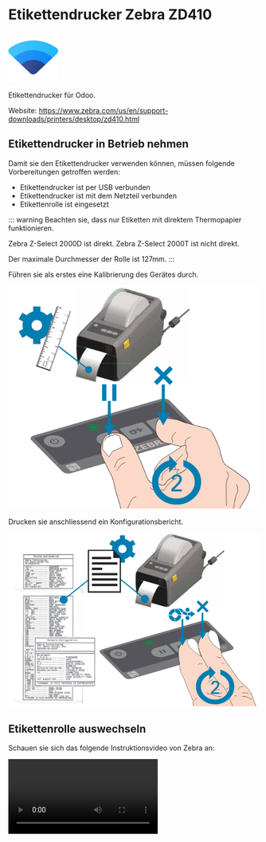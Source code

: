 # Etikettendrucker Zebra ZD410
![icons_odoo_iot](assets/icons_odoo_iot.png)

Etikettendrucker für Odoo.

Website: <https://www.zebra.com/us/en/support-downloads/printers/desktop/zd410.html>

## Etikettendrucker in Betrieb nehmen

Damit sie den Etikettendrucker verwenden können, müssen folgende Vorbereitungen getroffen werden:

* Etikettendrucker ist per USB verbunden
* Etikettendrucker ist mit dem Netzteil verbunden
* Etikettenrolle ist eingesetzt

::: warning
Beachten sie, dass nur Etiketten mit direktem Thermopapier funktionieren.

Zebra Z-Select 2000D ist direkt.
Zebra Z-Select 2000T ist nicht direkt.

Der maximale Durchmesser der Rolle ist 127mm.
:::

Führen sie als erstes eine Kalibrierung des Gerätes durch.

![](assets/Etikettendrucker%20Zebra%20ZD410%20kalibrieren.png)

Drucken sie anschliessend ein Konfigurationsbericht.

![](assets/Etikettendrucker%20Zebra%20ZD410%20testen.png)

## Etikettenrolle auswechseln

Schauen sie sich das folgende Instruktionsvideo von Zebra an:

![](assets/Etikettendrucker%20Zebra%20ZD410.mp4)
